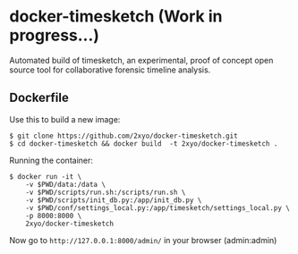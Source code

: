 docker-timesketch (Work in progress...)
=======================================

Automated build of timesketch, an experimental, proof of concept open source tool for collaborative forensic timeline analysis.

Dockerfile
----------
Use this to build a new image:

	$ git clone https://github.com/2xyo/docker-timesketch.git
    $ cd docker-timesketch && docker build  -t 2xyo/docker-timesketch .

Running the container:

    $ docker run -it \
        -v $PWD/data:/data \
        -v $PWD/scripts/run.sh:/scripts/run.sh \
        -v $PWD/scripts/init_db.py:/app/init_db.py \
        -v $PWD/conf/settings_local.py:/app/timesketch/settings_local.py \
        -p 8000:8000 \
        2xyo/docker-timesketch



Now go to `http://127.0.0.1:8000/admin/` in your browser (admin:admin)

